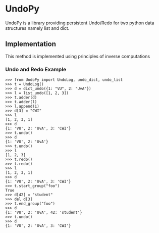 # UndoPy

UndoPy is a library providing persistent Undo/Redo for two python data structures namely list and dict. 

## Implementation

This method is implemented using principles of inverse computations

### Undo and Redo Example

    >>> from UndoPy import UndoLog, undo_dict, undo_list
    >>> t = UndoLog()
    >>> d = dict_undo({1: "VU", 2: "UvA"})
    >>> l = list_undo([1, 2, 3])
    >>> t.adder(d)
    >>> t.adder(l)
    >>> l.append(1)
    >>> d[3] = "CWI"
    >>> l
    [1, 2, 3, 1]
    >>> d
    {1: 'VU', 2: 'UvA', 3: 'CWI'}
    >>> t.undo()
    >>> d
    {1: 'VU', 2: 'UvA'}
    >>> t.undo()
    >>> l
    [1, 2, 3]
    >>> t.redo()
    >>> t.redo()
    >>> l
    [1, 2, 3, 1]
    >>> d
    {1: 'VU', 2: 'UvA', 3: 'CWI'}
    >>> t.start_group("foo")
    True
    >>> d[42] = "student"
    >>> del d[3]
    >>> t.end_group("foo")
    >>> d
    {1: 'VU', 2: 'UvA', 42: 'student'}
    >>> t.undo()
    >>> d
    {1: 'VU', 2: 'UvA', 3: 'CWI'}

